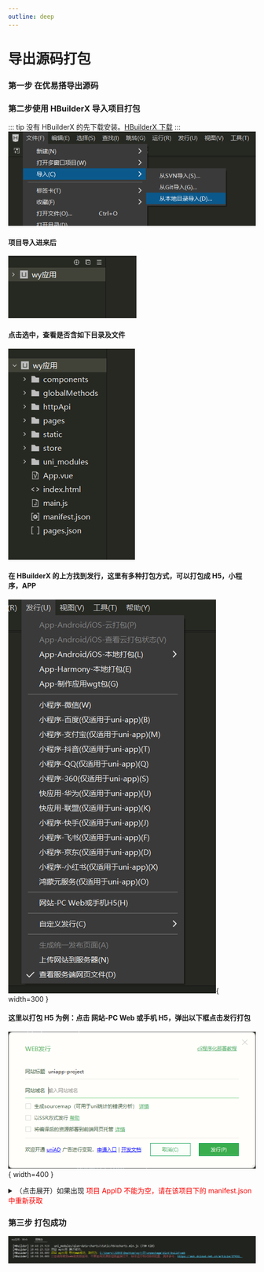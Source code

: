 ```yaml
---
outline: deep
---
```


# 导出源码打包

### 第一步 在优易搭导出源码

### 第二步使用 HBuilderX 导入项目打包

::: tip
没有 HBuilderX 的先下载安装。[HBuilderX 下载](https://www.dcloud.io/hbuilderx.html)
:::
![](/public/export-code/importhbuildx.png)

#### 项目导入进来后

![](/public/export-code/importhbuildx2.png)

#### 点击选中，查看是否含如下目录及文件

![](/public/export-code/importhbuildx3.png)

#### 在 HBuilderX 的上方找到发行，这里有多种打包方式，可以打包成 H5，小程序，APP

![](/public/export-code/importhbuildx4.png){ width=300 }

#### 这里以打包 H5 为例：点击 网站-PC Web 或手机 H5，弹出以下框点击发行打包

![](/public/export-code/no-appid-tips.png){ width=400 }

<details>
  <summary>（点击展开）如果出现 <span style="color: red;">项目 AppID 不能为空，请在该项目下的 manifest.json 中重新获取</span></summary>

::: warning 来到 manifest.json 点重新获取

![](/public/export-code/no-appid.png)

**获取成功之后我们可以接着上面的步骤继续打包了**

---

也可以把这个 AppID 复制到优易搭我们的项目当中。要不然每次导出都要获取 AppID。
以下是把 AppID 复制到优易搭项目的流程。

1. 点击源码视图
   ![](/public/export-code/click-source-code.png){ width=200 }
2. 复制 appid
   ![](/public/export-code/copy-appid.png)
3. 来到优易搭，点击应用文件
   ![](/public/export-code/app-file.png)
4. 找到 应用配置把，appid 复制进去
   ![](/public/export-code/manifest.png)
5. 结束。
:::
</details>

### 第三步 打包成功

![](/public/export-code/build-success.png)
